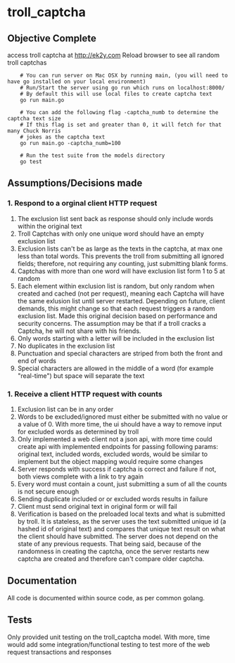 # troll_captcha

## Objective Complete
access troll captcha at http://ek2y.com
Reload browser to see all random troll captchas

        # You can run server on Mac OSX by running main, (you will need to have go installed on your local environment)
        # Run/Start the server using go run which runs on localhost:8000/
        # By default this will use local files to create captcha text
        go run main.go

        # You can add the following flag -captcha_numb to determine the captcha text size
        # If this flag is set and greater than 0, it will fetch for that many Chuck Norris
        # jokes as the captcha text
        go run main.go -captcha_numb=100

        # Run the test suite from the models directory
        go test

## Assumptions/Decisions made

### 1. Respond to a orginal client HTTP request

1. The exclusion list sent back as response should only include words within the original text
2. Troll Captchas with only one unique word should have an empty exclusion list
3. Exclusion lists can't be as large as the texts in the captcha, at max one less than total words.  This prevents the troll from submitting all ignored fields; therefore, not requiring any counting, just submitting blank forms.
4. Captchas with more than one word will have exclusion list form 1 to 5 at random
5. Each element within exclusion list is random, but only random when created and cached (not per request), meaning each Captcha will have the same exlusion list until server restarted.  Depending on future, client demands, this might change so that each request triggers a random exclusion list.  Made this original decision based on performance and security concerns.  The assumption may be that if a troll cracks a Captcha, he will not share with his friends.
6. Only words starting with a letter will be included in the exclusion list
7. No duplicates in the exclusion list
8. Punctuation and special characters are striped from both the front and end of words
9. Special characters are allowed in the middle of a word (for example "real-time") but space will separate the text

### 1. Receive a client HTTP request with counts
1. Exclusion list can be in any order
2. Words to be excluded/ignored must either be submitted with no value or a value of 0.  With more time, the ui should have a way to remove input for excluded words as determined by troll
3. Only implemented a web client not a json api, with more time could create api with implemented endpoints for passing following params: original text, included words, excluded words, would be similar to implement but the object mapping would require some changes
4. Server responds with success if captcha is correct and failure if not, both views complete with a link to try again
5. Every word must contain a count, just submitting a sum of all the counts is not secure enough
6. Sending duplicate included or or excluded words results in failure
7. Client must send original text in original form or will fail
8. Verification is based on the preloaded local texts and what is submitted by troll.  It is stateless, as the server uses the text submitted unique id (a hashed id of original text) and compares that unique text result on what the client should have submitted.  The server does not depend on the state of any previous requests.  That being said, because of the randomness in creating the captcha, once the server restarts new captcha are created and therefore can't compare older captcha.


## Documentation

All code is documented within source code, as per common golang.

## Tests
Only provided unit testing on the troll_captcha model.  With more, time would add some integration/functional testing to test more of the web request transactions and responses